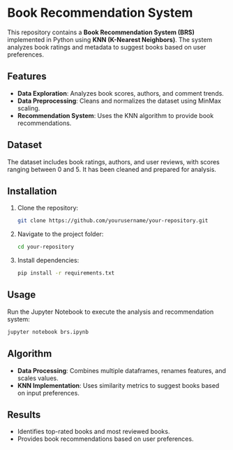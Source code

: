 # Book Recommendation System

This repository contains a **Book Recommendation System (BRS)** implemented in Python using **KNN (K-Nearest Neighbors)**. The system analyzes book ratings and metadata to suggest books based on user preferences.

## Features
- **Data Exploration**: Analyzes book scores, authors, and comment trends.
- **Data Preprocessing**: Cleans and normalizes the dataset using MinMax scaling.
- **Recommendation System**: Uses the KNN algorithm to provide book recommendations.

## Dataset
The dataset includes book ratings, authors, and user reviews, with scores ranging between 0 and 5. It has been cleaned and prepared for analysis.

## Installation
1. Clone the repository:
   ```sh
   git clone https://github.com/yourusername/your-repository.git
   ```
2. Navigate to the project folder:
   ```sh
   cd your-repository
   ```
3. Install dependencies:
   ```sh
   pip install -r requirements.txt
   ```

## Usage
Run the Jupyter Notebook to execute the analysis and recommendation system:
```sh
jupyter notebook brs.ipynb
```

## Algorithm
- **Data Processing**: Combines multiple dataframes, renames features, and scales values.
- **KNN Implementation**: Uses similarity metrics to suggest books based on input preferences.

## Results
- Identifies top-rated books and most reviewed books.
- Provides book recommendations based on user preferences.

